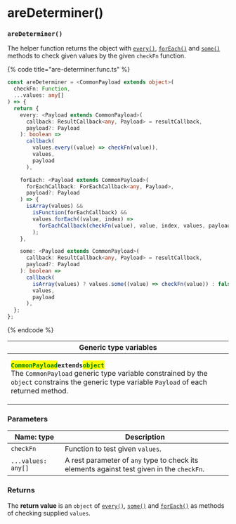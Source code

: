 # areDeterminer()

### `areDeterminer()`

The helper function returns the object with [`every()`](every.md), [`forEach()`](foreach.md) and [`some()`](some.md) methods to check given values by the given `checkFn` function.

{% code title="are-determiner.func.ts" %}
```typescript
const areDeterminer = <CommonPayload extends object>(
  checkFn: Function,
  ...values: any[]
) => {
  return {
    every: <Payload extends CommonPayload>(
      callback: ResultCallback<any, Payload> = resultCallback,
      payload?: Payload
    ): boolean =>
      callback(
        values.every((value) => checkFn(value)),
        values,
        payload
      ),

    forEach: <Payload extends CommonPayload>(
      forEachCallback: ForEachCallback<any, Payload>,
      payload?: Payload
    ) => {
      isArray(values) &&
        isFunction(forEachCallback) &&
        values.forEach((value, index) =>
          forEachCallback(checkFn(value), value, index, values, payload)
        );
    },

    some: <Payload extends CommonPayload>(
      callback: ResultCallback<any, Payload> = resultCallback,
      payload?: Payload
    ): boolean =>
      callback(
        isArray(values) ? values.some((value) => checkFn(value)) : false,
        values,
        payload
      ),
  };
};
```
{% endcode %}

| Generic type variables                                                                                                                                                                                                                                                                                                                                                            |
| --------------------------------------------------------------------------------------------------------------------------------------------------------------------------------------------------------------------------------------------------------------------------------------------------------------------------------------------------------------------------------- |
| <p><mark style="color:green;"><strong><code>CommonPayload</code></strong></mark><strong><code>extends</code></strong><mark style="color:green;"><strong><code>object</code></strong></mark><br>The <code>CommonPayload</code> generic type variable constrained by the <code>object</code> constrains the generic type variable <code>Payload</code> of each returned method.</p> |

### Parameters

| Name: type         | Description                                                                               |
| ------------------ | ----------------------------------------------------------------------------------------- |
| `checkFn`          | Function to test given `values`.                                                          |
| `...values: any[]` | A rest parameter of `any` type to check its elements against test given in the `checkFn`. |

### Returns

The **return value** is an `object` of [`every()`](every.md), [`some()`](some.md) and [`forEach()`](foreach.md) as methods of checking supplied `values`.
